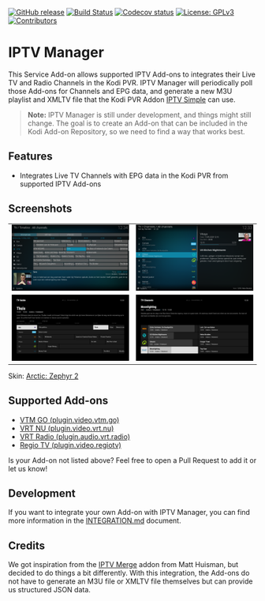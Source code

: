 [![GitHub release](https://img.shields.io/github/release/add-ons/service.iptv.manager.svg?include_prereleases)](https://github.com/add-ons/service.iptv.manager/releases)
[![Build Status](https://img.shields.io/github/workflow/status/add-ons/service.iptv.manager/CI/master)](https://github.com/add-ons/service.iptv.manager/actions?query=branch%3Amaster)
[![Codecov status](https://img.shields.io/codecov/c/github/add-ons/service.iptv.manager/master)](https://codecov.io/gh/add-ons/service.iptv.manager/branch/master)
[![License: GPLv3](https://img.shields.io/badge/License-GPLv3-yellow.svg)](https://opensource.org/licenses/GPL-3.0)
[![Contributors](https://img.shields.io/github/contributors/add-ons/service.iptv.manager.svg)](https://github.com/add-ons/service.iptv.manager/graphs/contributors)

# IPTV Manager
This Service Add-on allows supported IPTV Add-ons to integrates their Live TV and Radio Channels in the Kodi PVR.
IPTV Manager will periodically poll those Add-ons for Channels and EPG data, and generate a new M3U playlist and
XMLTV file that the Kodi PVR Addon [IPTV Simple](https://github.com/kodi-pvr/pvr.iptvsimple) can use.

> **Note:** IPTV Manager is still under development, and things might still change. The goal is to create an Add-on that
> can be included in the Kodi Add-on Repository, so we need to find a way that works best.

## Features
* Integrates Live TV Channels with EPG data in the Kodi PVR from supported IPTV Add-ons

## Screenshots
<table>
  <tr>
    <td><img src="resources/screenshot01.png" width=270></td>
    <td><img src="resources/screenshot02.png" width=270></td>
  </tr>
  <tr>
    <td><img src="resources/screenshot03.png" width=270></td>
    <td><img src="resources/screenshot04.png" width=270></td>
  </tr>
</table>

Skin: [Arctic: Zephyr 2](https://forum.kodi.tv/showthread.php?tid=339791)

## Supported Add-ons
* [VTM GO (plugin.video.vtm.go)](https://github.com/add-ons/plugin.video.vtm.go/)
* [VRT NU (plugin.video.vrt.nu)](https://github.com/add-ons/plugin.video.vrt.nu/)
* [VRT Radio (plugin.audio.vrt.radio)](https://github.com/add-ons/plugin.audio.vrt.radio/)
* [Regio TV (plugin.video.regiotv)](https://github.com/add-ons/plugin.video.regiotv/)

Is your Add-on not listed above? Feel free to open a Pull Request to add it or let us know!

## Development
If you want to integrate your own Add-on with IPTV Manager, you can find more information in the 
[INTEGRATION.md](integration.md) document.

## Credits
We got inspiration from the [IPTV Merge](https://www.matthuisman.nz/2019/02/iptv-merge-kodi-add-on.html) addon from
Matt Huisman, but decided to do things a bit differently. With this integration, the Add-ons do not have to generate
an M3U file or XMLTV file themselves but can provide us structured JSON data.
